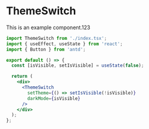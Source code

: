 # ThemeSwitch

This is an example component.123

```jsx
import ThemeSwitch from './index.tsx';
import { useEffect, useState } from 'react';
import { Button } from 'antd';

export default () => {
  const [isVisible, setIsVisible] = useState(false);

  return (
    <div>
      <ThemeSwitch
        setTheme={() => setIsVisible(!isVisible)}
        darkMode={isVisible}
      />
    </div>
  );
};
```

